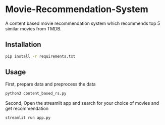 # Movie-Recommendation-System
A content based movie recommendation system which recommends top 5 similar movies from TMDB.

## Installation
```bash
pip install -r requirements.txt
```
## Usage
 First, prepare data and preprocess the data
```bash
python3 content_based_rs.py
```
Second, Open the streamlit app and search for your choice of movies and get recommendation
```bash
streamlit run app.py
```